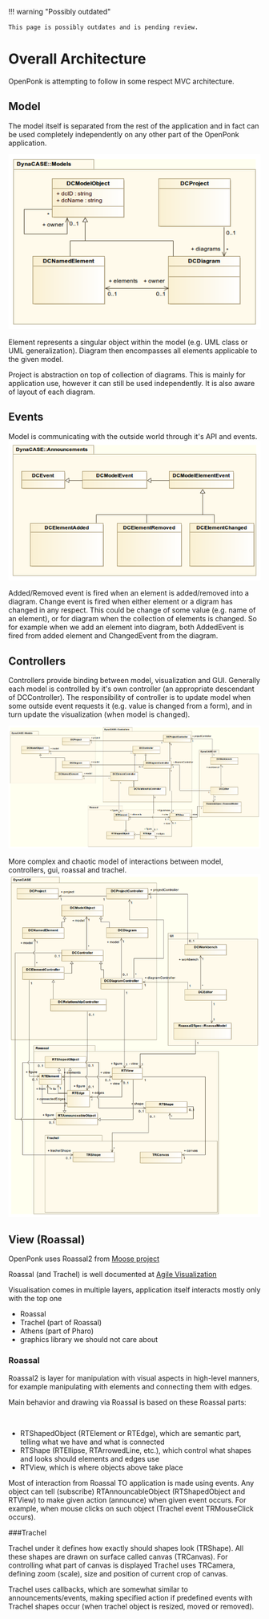 !!! warning "Possibly outdated"

    This page is possibly outdates and is pending review.

# Overall Architecture

OpenPonk is attempting to follow in some respect MVC architecture\.

## Model

The model itself is separated from the rest of the application and in fact can be used completely independently on any other part of the OpenPonk application\.

![](../figures/Models.png)

Element represents a singular object within the model \(e\.g\. UML class or UML generalization\)\. Diagram then encompasses all elements applicable to the given model\.

Project is abstraction on top of collection of diagrams\. This is mainly for application use, however it can still be used independently\. It is also aware of layout of each diagram\.



## Events

Model is communicating with the outside world through it's API and events\.
![](../figures/Events.png "file://../figures/Events.png")

Added/Removed event is fired when an element is added/removed into a diagram\. Change event is fired when either element or a digram has changed in any respect\. This could be change of some value \(e\.g\. name of an element\), or for diagram when the collection of elements is changed\. So for example when we add an element into diagram, both AddedEvent is fired from added element and ChangedEvent from the diagram\.



## Controllers

Controllers provide binding between model, visualization and GUI\. Generally each model is controlled by it's own controller \(an appropriate descendant of DCController\)\. The responsibility of controller is to update model when some outside event requests it \(e\.g\. value is changed from a form\), and in turn update the visualization \(when model is changed\)\.

![](../figures/All%20layers%20simplified.png)

More complex and chaotic model of interactions between model, controllers, gui, roassal and trachel\.
![](../figures/Architecture%20layers.png)


## View \(Roassal\)

OpenPonk uses Roassal2 from [Moose project](http://www.moosetechnology.org/)

Roassal \(and Trachel\) is well documented at [Agile Visualization](http://agilevisualization.com/#book)

Visualisation comes in multiple layers, application itself interacts mostly only with the top one


- Roassal
- Trachel \(part of Roassal\)
- Athens \(part of Pharo\)
- graphics library we should not care about



### Roassal

Roassal2 is layer for manipulation with visual aspects in high\-level manners, for example manipulating with elements and connecting them with edges\.

Main behavior and drawing via Roassal is based on these Roassal parts:

&nbsp;


- RTShapedObject \(RTElement or RTEdge\), which are semantic part, telling what we have and what is connected
- RTShape \(RTEllipse, RTArrowedLine, etc\.\), which control what shapes and looks should elements and edges use
- RTView, which is where objects above take place

Most of interaction from Roassal TO application is made using events\. Any object can tell \(subscribe\) RTAnnouncableObject \(RTShapedObject and RTView\) to make given action \(announce\) when given event occurs\. For example, when mouse clicks on such object \(Trachel event TRMouseClick occurs\)\.



###Trachel

Trachel under it defines how exactly should shapes look \(TRShape\)\. All these shapes are drawn on surface called canvas \(TRCanvas\)\. For controlling what part of canvas is displayed Trachel uses TRCamera, defining zoom \(scale\), size and position of current crop of canvas\.

Trachel uses callbacks, which are somewhat similar to announcements/events, making specified action if predefined events with Trachel shapes occur \(when trachel object is resized, moved or removed\)\.

